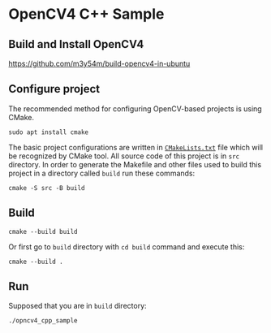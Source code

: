 # OpenCV4 C++ Sample

## Build and Install OpenCV4

https://github.com/m3y54m/build-opencv4-in-ubuntu

## Configure project

The recommended method for configuring OpenCV-based projects
is using CMake.

```console
sudo apt install cmake
```

The basic project configurations are written in
[`CMakeLists.txt`](https://github.com/opencv/opencv/blob/master/samples/cpp/example_cmake/CMakeLists.txt)
file which will be recognized by CMake tool. All source code of this project is in `src` directory.
In order to generate the Makefile and other files used to
build this project in a directory called `build` run these commands:

```console
cmake -S src -B build
```
## Build

```console
cmake --build build
```

Or first go to `build` directory with `cd build` command and execute this:

```console
cmake --build .
```

## Run

Supposed that you are in `build` directory:

```console
./opncv4_cpp_sample
```
